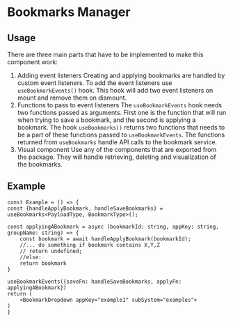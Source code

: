 # Bookmarks Manager

## Usage

There are three main parts that have to be implemented to make this component work:

1. Adding event listeners
   Creating and applying bookmarks are handled by custom event listeners. To add the event listeners use
   `useBookmarkEvents()` hook. This hook will add two event listeners on mount and remove them on dismount.
2. Functions to pass to event listeners
   The `useBookmarkEvents` hook needs two functions passed as arguments. First one is the function that will run when trying to save a bookmark, and the second is applying a bookmark.
   The hook `useBookmarks()` returns two functions that needs to be a part of these functions passed to `useBookmarkEvents`.
   The functions returned from `useBookmarks` handle API calls to the bookmark service.
3. Visual component
   Use any of the components that are exported from the package. They will handle retrieving, deleting and visualization of the bookmarks.

## Example

```tsx
const Example = () => {
const {handleApplyBookmark, handleSaveBookmarks} = useBookmarks<PayloadType, BookmarkType>();

const applyingABookmark = async (bookmarkId: string, appKey: string, groupName: string) => {
	const bookmark = await handleApplyBookmark(bookmarkId);
	//... do something if bookmark contains X,Y,Z
	// return undefined;
	//else:
	return bookmark
}

useBookmarkEvents({saveFn: handleSaveBookmarks, applyFn: applyingABookmark})
return (
	<BookmarkDropdown appKey="example1" subSystem="examples">
)
}

```

